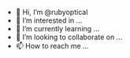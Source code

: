 - 👋 Hi, I’m @rubyoptical
- 👀 I’m interested in ...
- 🌱 I’m currently learning ...
- 💞️ I’m looking to collaborate on ...
- 📫 How to reach me ...

<!---
rubyoptical/rubyoptical is a ✨ special ✨ repository because its `README.md` (this file) appears on your GitHub profile.
You can click the Preview link to take a look at your changes.
--->
